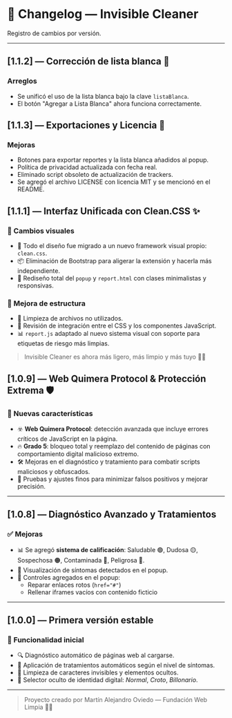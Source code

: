 # 🧾 Changelog — Invisible Cleaner

Registro de cambios por versión.

---
## [1.1.2] — Corrección de lista blanca 🐛

### Arreglos
- Se unificó el uso de la lista blanca bajo la clave `listaBlanca`.
- El botón "Agregar a Lista Blanca" ahora funciona correctamente.

## [1.1.3] — Exportaciones y Licencia 📂

### Mejoras
- Botones para exportar reportes y la lista blanca añadidos al popup.
- Política de privacidad actualizada con fecha real.
- Eliminado script obsoleto de actualización de trackers.
- Se agregó el archivo LICENSE con licencia MIT y se mencionó en el README.

## [1.1.1] — Interfaz Unificada con Clean.CSS ✨

### 💄 Cambios visuales
- 🔁 Todo el diseño fue migrado a un nuevo framework visual propio: `clean.css`.
- 📦 Eliminación de Bootstrap para aligerar la extensión y hacerla más independiente.
- 🧼 Rediseño total del `popup` y `report.html` con clases minimalistas y responsivas.

### 🧠 Mejora de estructura
- 📁 Limpieza de archivos no utilizados.
- 🧪 Revisión de integración entre el CSS y los componentes JavaScript.
- 📊 `report.js` adaptado al nuevo sistema visual con soporte para etiquetas de riesgo más limpias.

> Invisible Cleaner es ahora más ligero, más limpio y más tuyo 🧠✨

## [1.0.9] — Web Quimera Protocol & Protección Extrema 🛡️

### 🚀 Nuevas características
- ☣️ **Web Quimera Protocol**: detección avanzada que incluye errores críticos de JavaScript en la página.
- 🔥 **Grado 5**: bloqueo total y reemplazo del contenido de páginas con comportamiento digital malicioso extremo.
- 🛠️ Mejoras en el diagnóstico y tratamiento para combatir scripts maliciosos y obfuscados.
- 🧪 Pruebas y ajustes finos para minimizar falsos positivos y mejorar precisión.

---

## [1.0.8] — Diagnóstico Avanzado y Tratamientos

### ✅ Mejoras
- 📊 Se agregó **sistema de calificación**: Saludable 🟢, Dudosa 🟡, Sospechosa 🟠, Contaminada 🔴, Peligrosa 🛑.
- 💬 Visualización de síntomas detectados en el popup.
- 🔧 Controles agregados en el popup:
  - Reparar enlaces rotos (`href="#"`)
  - Rellenar iframes vacíos con contenido ficticio

---

## [1.0.0] — Primera versión estable

### 🎉 Funcionalidad inicial
- 🔍 Diagnóstico automático de páginas web al cargarse.
- 🧼 Aplicación de tratamientos automáticos según el nivel de síntomas.
- 🧽 Limpieza de caracteres invisibles y elementos ocultos.
- 👤 Selector oculto de identidad digital: *Normal*, *Croto*, *Billonario*.

---

> Proyecto creado por Martín Alejandro Oviedo — Fundación Web Limpia 🧠✨
